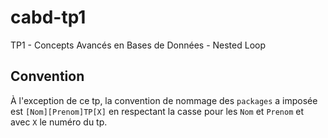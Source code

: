 # cabd-tp1
TP1 - Concepts Avancés en Bases de Données - Nested Loop

## Convention
À l'exception de ce tp, la convention de nommage des `packages` a imposée est `[Nom][Prenom]TP[X]` en respectant la casse pour les `Nom` et `Prenom` et avec `X` le numéro du tp.
